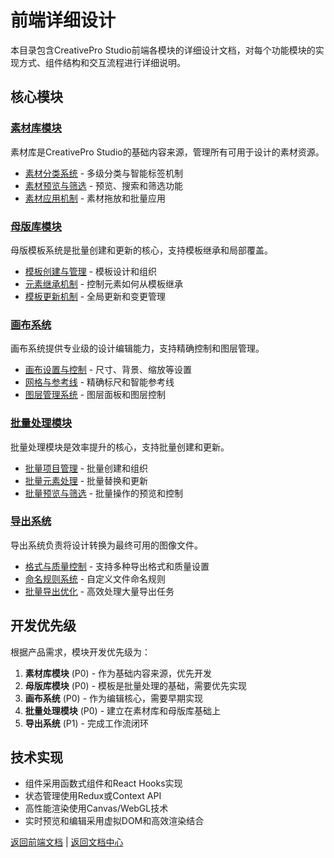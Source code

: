 # 前端详细设计

本目录包含CreativePro Studio前端各模块的详细设计文档，对每个功能模块的实现方式、组件结构和交互流程进行详细说明。

## 核心模块

### [素材库模块](素材库模块/README.md)
素材库是CreativePro Studio的基础内容来源，管理所有可用于设计的素材资源。

- [素材分类系统](素材库模块/素材分类系统.md) - 多级分类与智能标签机制
- [素材预览与筛选](素材库模块/素材预览与筛选.md) - 预览、搜索和筛选功能
- [素材应用机制](素材库模块/素材应用机制.md) - 素材拖放和批量应用

### [母版库模块](母版库模块/README.md)
母版模板系统是批量创建和更新的核心，支持模板继承和局部覆盖。

- [模板创建与管理](母版库模块/模板创建与管理.md) - 模板设计和组织
- [元素继承机制](母版库模块/元素继承机制.md) - 控制元素如何从模板继承
- [模板更新机制](母版库模块/模板更新机制.md) - 全局更新和变更管理

### [画布系统](画布系统/README.md)
画布系统提供专业级的设计编辑能力，支持精确控制和图层管理。

- [画布设置与控制](画布系统/画布设置与控制.md) - 尺寸、背景、缩放等设置
- [网格与参考线](画布系统/网格与参考线.md) - 精确标尺和智能参考线
- [图层管理系统](画布系统/图层管理系统.md) - 图层面板和图层控制

### [批量处理模块](批量处理模块/README.md)
批量处理模块是效率提升的核心，支持批量创建和更新。

- [批量项目管理](批量处理模块/批量项目管理.md) - 批量创建和组织
- [批量元素处理](批量处理模块/批量元素处理.md) - 批量替换和更新
- [批量预览与筛选](批量处理模块/批量预览与筛选.md) - 批量操作的预览和控制

### [导出系统](导出系统/README.md)
导出系统负责将设计转换为最终可用的图像文件。

- [格式与质量控制](导出系统/格式与质量控制.md) - 支持多种导出格式和质量设置
- [命名规则系统](导出系统/命名规则系统.md) - 自定义文件命名规则
- [批量导出优化](导出系统/批量导出优化.md) - 高效处理大量导出任务

## 开发优先级

根据产品需求，模块开发优先级为：

1. **素材库模块** (P0) - 作为基础内容来源，优先开发
2. **母版库模块** (P0) - 模板是批量处理的基础，需要优先实现
3. **画布系统** (P0) - 作为编辑核心，需要早期实现
4. **批量处理模块** (P0) - 建立在素材库和母版库基础上
5. **导出系统** (P1) - 完成工作流闭环

## 技术实现

- 组件采用函数式组件和React Hooks实现
- 状态管理使用Redux或Context API
- 高性能渲染使用Canvas/WebGL技术
- 实时预览和编辑采用虚拟DOM和高效渲染结合

[返回前端文档](../README.md) | [返回文档中心](../../README.md) 